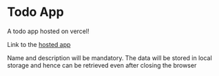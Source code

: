 # Todo App
A todo app hosted on vercel!

Link to the [hosted app](https://chaitanya1402-task-app.vercel.app/)

Name and description will be mandatory. The data will be stored in local storage and hence can be retrieved even after closing the browser
